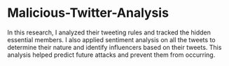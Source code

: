 # Malicious-Twitter-Analysis

In this research, I analyzed their tweeting rules and tracked the hidden essential members. I also applied sentiment analysis on all the tweets to determine their nature and identify influencers based on their tweets. This analysis helped predict future attacks and prevent them from occurring.
